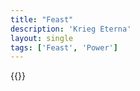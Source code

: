 ```yaml
---
title: "Feast"
description: 'Krieg Eterna'
layout: single
tags: ['Feast', 'Power']
---
```

{{<card-detail-page title="Feast3" artwork="Feast of Herod with the Beheading of St John the Baptist by Bartlomiej Strobel (1643)" />}}